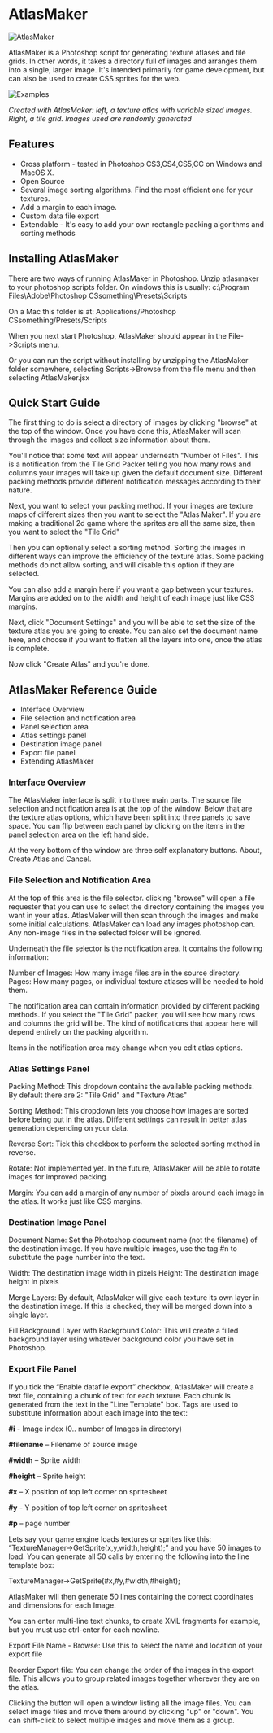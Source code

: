 # AtlasMaker
![AtlasMaker](/media/atlasmaker-screen.jpg)

AtlasMaker is a Photoshop script for generating texture atlases and tile grids. In other words, it takes a directory full of images and arranges them into a single, larger image. It's intended primarily for game development, but can also be used to create CSS sprites for the web.

![Examples](/media/test-atlases.jpg)

*Created with AtlasMaker: left, a texture atlas with variable sized images. Right, a tile grid. Images used are randomly generated*

## Features
* Cross platform - tested in Photoshop CS3,CS4,CS5,CC on Windows and MacOS X.
* Open Source
* Several image sorting algorithms. Find the most efficient one for your textures.
* Add a margin to each image.
* Custom data file export
* Extendable - It's easy to add your own rectangle packing algorithms and sorting methods

## Installing AtlasMaker
There are two ways of running AtlasMaker in Photoshop.
Unzip atlasmaker to your photoshop scripts folder. On windows this is usually:
c:\Program Files\Adobe\Photoshop CSsomething\Presets\Scripts

On a Mac this folder is at:
Applications/Photoshop CSsomething/Presets/Scripts

When you next start Photoshop, AtlasMaker should appear in the File->Scripts menu.

Or you can run the script without installing by unzipping the AtlasMaker folder somewhere, selecting Scripts->Browse from the file menu and then selecting AtlasMaker.jsx

## Quick Start Guide
The first thing to do is select a directory of images by clicking "browse" at the top of the window. Once you have done this, AtlasMaker will scan through the images and collect size information about them.

You'll notice that some text will appear underneath "Number of Files". This is a notification from the Tile Grid Packer telling you how many rows and columns your images will take up given the default document size. Different packing methods provide different notification messages according to their nature.

Next, you want to select your packing method. If your images are texture maps of different sizes then you want to select the "Atlas Maker". If you are making a traditional 2d game where the sprites are all the same size, then you want to select the "Tile Grid"

Then you can optionally select a sorting method. Sorting the images in different ways can improve the efficiency of the texture atlas. Some packing methods do not allow sorting, and will disable this option if they are selected.

You can also add a margin here if you want a gap between your textures. Margins are added on to the width and height of each image just like CSS margins.

Next, click "Document Settings" and you will be able to set the size of the texture atlas you are going to create. You can also set the document name here, and choose if you want to flatten all the layers into one, once the atlas is complete.

Now click "Create Atlas" and you're done.

## AtlasMaker Reference Guide
* Interface Overview
 * File selection and notification area
 * Panel selection area
 * Atlas settings panel
 * Destination image panel
 * Export file panel
* Extending AtlasMaker

### Interface Overview
The AtlasMaker interface is split into three main parts. The source file selection and notification area is at the top of the window. Below that are the texture atlas options, which have been split into three panels to save space. You can flip between each panel by clicking on the items in the panel selection area on the left hand side.

At the very bottom of the window are three self explanatory buttons. About, Create Atlas and Cancel.

### File Selection and Notification Area
At the top of this area is the file selector. clicking "browse" will open a file requester that you can use to select the directory containing the images you want in your atlas. AtlasMaker will then scan through the images and make some initial calculations. AtlasMaker can load any images photoshop can. Any non-image files in the selected folder will be ignored.

Underneath the file selector is the notification area. It contains the following information:

Number of Images: How many image files are in the source directory.
Pages: How many pages, or individual texture atlases will be needed to hold them. 

The notification area can contain information provided by different packing methods. If you select the "Tile Grid" packer, you will see how many rows and columns the grid will be. The kind of notifications that appear here will depend entirely on the packing algorithm.

Items in the notification area may change when you edit atlas options.

### Atlas Settings Panel
Packing Method: This dropdown contains the available packing methods. By default there are 2: "Tile Grid" and "Texture Atlas"

Sorting Method: This dropdown lets you choose how images are sorted before being put in the atlas. Different settings can result in better atlas generation depending on your data.

Reverse Sort: Tick this checkbox to perform the selected sorting method in reverse.

Rotate: Not implemented yet. In the future, AtlasMaker will be able to rotate images for improved packing.

Margin: You can add a margin of any number of pixels around each image in the atlas. It works just like CSS margins.

### Destination Image Panel
Document Name: Set the Photoshop document name (not the filename) of the destination image. If you have multiple images, use the tag #n to substitute the page number into the text.

Width: The destination image width in pixels
Height: The destination image height in pixels

Merge Layers: By default, AtlasMaker will give each texture its own layer in the destination image. If this is checked, they will be merged down into a single layer.

Fill Background Layer with Background Color: This will create a filled background layer using whatever background color you have set in Photoshop.


### Export File Panel
If you tick the “Enable datafile export” checkbox, AtlasMaker will create a text file, containing a chunk of text for each texture. Each chunk is generated from the text in the "Line Template" box. Tags are used to substitute information about each image into the text:

**\#i** - Image index (0.. number of Images in directory)

**\#filename** – Filename of source image

**\#width** – Sprite width

**\#height** – Sprite height

**\#x** – X position of top left corner on spritesheet

**\#y** - Y position of top left corner on spritesheet

**\#p** – page number

Lets say your game engine loads textures or sprites like this: “TextureManager->GetSprite(x,y,width,height);” and you have 50 images to load. You can generate all 50 calls by entering the following into the line template box:

TextureManager->GetSprite(#x,#y,#width,#height);

AtlasMaker will then generate 50 lines containing the correct coordinates and dimensions for each Image.

You can enter multi-line text chunks, to create XML fragments for example, but you must use ctrl-enter for each newline.

Export File Name  - Browse: Use this to select the name and location of your export file

Reorder Export file: You can change the order of the images in the export file. This allows you to group related images together wherever they are on the atlas.

Clicking the button will open a window listing all the image files. You can select image files and move them around by clicking "up" or "down". You can shift-click to select multiple images and move them as a group.

